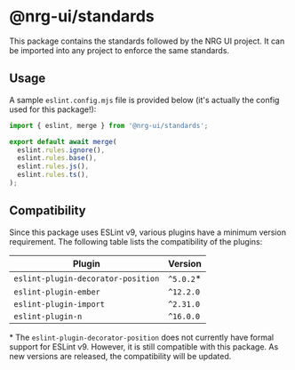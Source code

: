# @nrg-ui/standards

This package contains the standards followed by the NRG UI project. It can be imported into any project to enforce the same standards.

## Usage

A sample `eslint.config.mjs` file is provided below (it's actually the config used for this package!):

```mjs
import { eslint, merge } from '@nrg-ui/standards';

export default await merge(
  eslint.rules.ignore(),
  eslint.rules.base(),
  eslint.rules.js(),
  eslint.rules.ts(),
);
```

## Compatibility

Since this package uses ESLint v9, various plugins have a minimum version requirement. The following table lists the compatibility of the plugins:

| Plugin                             | Version    |
| ---------------------------------- | ---------- |
| `eslint-plugin-decorator-position` | `^5.0.2`\* |
| `eslint-plugin-ember`              | `^12.2.0`  |
| `eslint-plugin-import`             | `^2.31.0`  |
| `eslint-plugin-n`                  | `^16.0.0`  |

\* The `eslint-plugin-decorator-position` does not currently have formal support for ESLint v9. However, it is still compatible with this package. As new versions are released, the compatibility will be updated.
